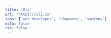 ```yaml
---
title: 'Uli'
url: 'https://uli.io'
tags: ['web developer', 'shopware', 'symfony']
nsfw: false
rss: false
---
```

